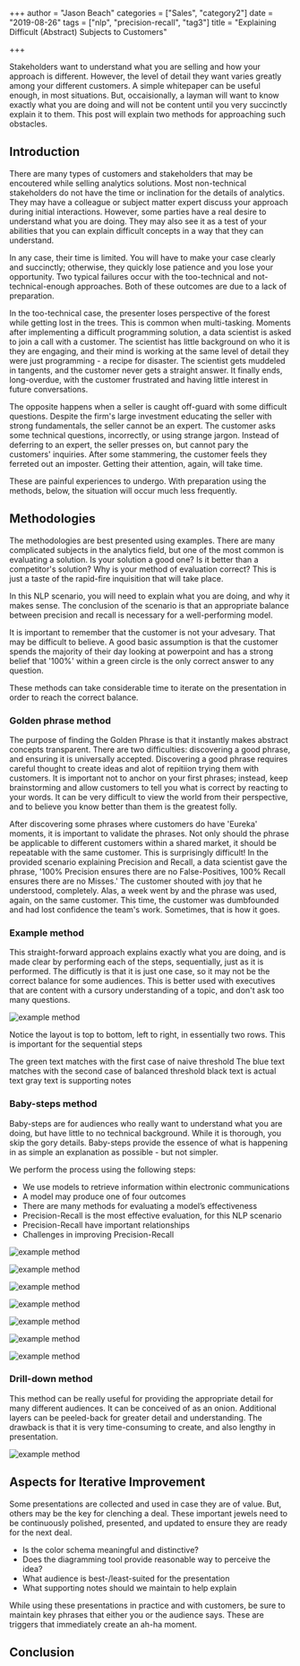 +++
author = "Jason Beach"
categories = ["Sales", "category2"]
date = "2019-08-26"
tags = ["nlp", "precision-recall", "tag3"]
title = "Explaining Difficult (Abstract) Subjects to Customers"

+++


Stakeholders want to understand what you are selling and how your approach is different.  However, the level of detail they want varies greatly among your different customers.  A simple whitepaper can be useful enough, in most situations.  But, occaisionally, a layman will want to know exactly what you are doing and will not be content until you very succinctly explain it to them.  This post will explain two methods for approaching such obstacles.

## Introduction

There are many types of customers and stakeholders that may be encoutered while selling analytics solutions.  Most non-technical stakeholders do not have the time or inclination for the details of analytics.  They may have a colleague or subject matter expert discuss your approach during initial interactions.  However, some parties have a real desire to understand what you are doing.  They may also see it as a test of your abilities that you can explain difficult concepts in a way that they can understand.  

In any case, their time is limited.  You will have to make your case clearly and succinctly; otherwise, they quickly lose patience and you lose your opportunity.  Two typical failures occur with the too-technical and not-technical-enough approaches.  Both of these outcomes are due to a lack of preparation.

In the too-technical case, the presenter loses perspective of the forest while getting lost in the trees.  This is common when multi-tasking.  Moments after implementing a difficult programming solution, a data scientist is asked to join a call with a customer.  The scientist has little background on who it is they are engaging, and their mind is working at the same level of detail they were just programming - a recipe for disaster.  The scientist gets muddeled in tangents, and the customer never gets a straight answer.  It finally ends, long-overdue, with the customer frustrated and having little interest in future conversations.

The opposite happens when a seller is caught off-guard with some difficult questions.  Despite the firm's large investment educating the seller with strong fundamentals, the seller cannot be an expert.  The customer asks some technical questions, incorrectly, or using strange jargon.  Instead of deferring to an expert, the seller presses on, but cannot pary the customers' inquiries.  After some stammering, the customer feels they ferreted out an imposter.  Getting their attention, again, will take time.

These are painful experiences to undergo.  With preparation using the methods, below, the situation will occur much less frequently.

## Methodologies

The methodologies are best presented using examples.  There are many complicated subjects in the analytics field, but one of the most common is evaluating a solution.  Is your solution a good one?  Is it better than a competitor's solution?  Why is your method of evaluation correct?  This is just a taste of the rapid-fire inquisition that will take place. 

In this NLP scenario, you will need to explain what you are doing, and why it makes sense.  The conclusion of the scenario is that an appropriate balance between precision and recall is necessary for a well-performing model.  

It is important to remember that the customer is not your advesary.  That may be difficult to believe.  A good basic assumption is that the customer spends the majority of their day looking at powerpoint and has a strong belief that '100%' within a green circle is the only correct answer to any question.

These methods can take considerable time to iterate on the presentation in order to reach the correct balance.

### Golden phrase method

The purpose of finding the Golden Phrase is that it instantly makes abstract concepts transparent.  There are two difficulties: discovering a good phrase, and ensuring it is universally accepted.  Discovering a good phrase requires careful thought to create ideas and alot of repitiion trying them with customers.  It is important not to anchor on your first phrases; instead, keep brainstorming and allow customers to tell you what is correct by reacting to your words.  It can be very difficult to view the world from their perspective, and to believe you know better than them is the greatest folly.

After discovering some phrases where customers do have 'Eureka' moments, it is important to validate the phrases.  Not only should the phrase be applicable to different customers within a shared market, it should be repeatable with the same customer.  This is surprisingly difficult!  In the provided scenario explaining Precision and Recall, a data scientist gave the phrase, '100% Precision ensures there are no False-Positives, 100% Recall ensures there are no Misses.'  The customer shouted with joy that he understood, completely.  Alas, a week went by and the phrase was used, again, on the same customer.  This time, the customer was dumbfounded and had lost confidence the team's work.  Sometimes, that is how it goes.

### Example method

This straight-forward approach explains exactly what you are doing, and is made clear by performing each of the steps, sequentially, just as it is performed.  The difficutly is that it is just one case, so it may not be the correct balance for some audiences.  This is better used with executives that are content with a cursory understanding of a topic, and don't ask too many questions.

![example method](nlp_example_method.png)

Notice the layout is top to bottom, left to right, in essentially two rows.  This is important for the sequential steps

The green text matches with the first case of naive threshold
The blue text matches with the second case of balanced threshold
black text is actual text
gray text is supporting notes



### Baby-steps method

Baby-steps are for audiences who really want to understand what you are doing, but have little to no technical background.  While it is thorough, you skip the gory details.  Baby-steps provide the essence of what is happening in as simple an explanation as possible - but not simpler.

We perform the process using the following steps:

* We use models to retrieve information within electronic communications
* A model may produce one of four outcomes
* There are many methods for evaluating a model’s effectiveness
* Precision-Recall is the most effective evaluation, for this NLP scenario
* Precision-Recall have important relationships
* Challenges in improving Precision-Recall

![example method](nlp_baby-steps_1.png)

![example method](nlp_baby-steps_2.png)

![example method](nlp_baby-steps_3.png)

![example method](nlp_baby-steps_4.png)

![example method](nlp_baby-steps_5.png)

![example method](nlp_baby-steps_6.png)

![example method](nlp_baby-steps_7.png)

### Drill-down method

This method can be really useful for providing the appropriate detail for many different audiences.  It can be conceived of as an onion.  Additional layers can be peeled-back for greater detail and understanding.  The drawback is that it is very time-consuming to create, and also lengthy in presentation.

![example method](img-PLACEHOLDER.png)

## Aspects for Iterative Improvement

Some presentations are collected and used in case they are of value.  But, others may be the key for clenching a deal.  These important jewels need to be continuously polished, presented, and updated to ensure they are ready for the next deal.

* Is the color schema meaningful and distinctive?
* Does the diagramming tool provide reasonable way to perceive the idea?
* What audience is best-/least-suited for the presentation
* What supporting notes should we maintain to help explain

While using these presentations in practice and with customers, be sure to maintain key phrases that either you or the audience says.  These are triggers that immediately create an ah-ha moment.

## Conclusion


